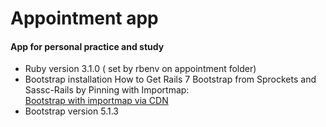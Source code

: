 # Appointment app

#### App for personal practice and study

* Ruby version
3.1.0 ( set by rbenv on appointment folder)
* Bootstrap installation
How to Get Rails 7 Bootstrap from Sprockets and Sassc-Rails by Pinning with Importmap:  
[Bootstrap with importmap via CDN](https://jasonfleetwoodboldt.com/courses/rails-7-crash-course/rails-7-importmap-rails-with-bootstrap-stimulus-turbo-long-tutorial/)
* Bootstrap version
5.1.3
